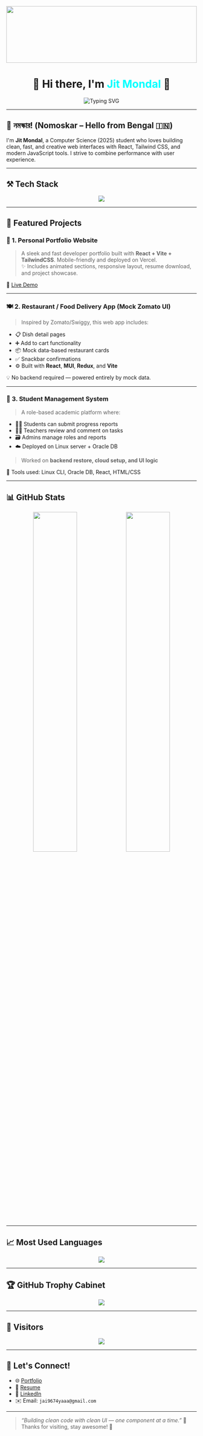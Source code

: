<!-- ✨ Starry animated background (optional visual) -->
<p align="center">
  <img src="https://i.giphy.com/media/l0HlSNOxJB956qwfK/giphy.webp" width="100%" height="150px"/>
</p>

<h1 align="center">🌟 Hi there, I'm <span style="color:#00FFFF;">Jit Mondal</span> 👋</h1>

<p align="center">
  <img src="https://readme-typing-svg.demolab.com?font=Fira+Code&size=22&duration=3000&pause=1000&center=true&vCenter=true&width=435&lines=Frontend+Developer;React+%2F+Vite+%2F+Tailwind+CSS+Lover;UI%2FUX+Enthusiast;Scalable+and+Clean+Code+Believer;Open+to+Collaborations!" alt="Typing SVG" />
</p>

---

## 🙏 নমস্কার! (Nomoskar – Hello from Bengal 🇮🇳)

I'm **Jit Mondal**, a Computer Science (2025) student who loves building clean, fast, and creative web interfaces with React, Tailwind CSS, and modern JavaScript tools. I strive to combine performance with user experience.

---

## ⚒️ Tech Stack

<p align="center">
  <img src="https://skillicons.dev/icons?i=html,css,js,ts,react,vite,tailwind,mui,nodejs,redux,github,vercel,netlify,figma" />
</p>

---

## 🚀 Featured Projects

### 📌 1. Personal Portfolio Website

> A sleek and fast developer portfolio built with **React + Vite + TailwindCSS**. Mobile-friendly and deployed on Vercel.  
> ✨ Includes animated sections, responsive layout, resume download, and project showcase.

🔗 [Live Demo](https://my-portfolio-7z99.vercel.app/)

---

### 🍽️ 2. Restaurant / Food Delivery App (Mock Zomato UI)

> Inspired by Zomato/Swiggy, this web app includes:
- 📋 Dish detail pages
- ➕ Add to cart functionality
- 📦 Mock data-based restaurant cards
- ✅ Snackbar confirmations
- ⚙️ Built with **React**, **MUI**, **Redux**, and **Vite**

💡 No backend required — powered entirely by mock data.

---

### 🧮 3. Student Management System

> A role-based academic platform where:
- 👨‍🎓 Students can submit progress reports
- 👨‍🏫 Teachers review and comment on tasks
- 🗃️ Admins manage roles and reports
- ☁️ Deployed on Linux server + Oracle DB  
> Worked on **backend restore, cloud setup, and UI logic**

🔧 Tools used: Linux CLI, Oracle DB, React, HTML/CSS

---

## 📊 GitHub Stats

<p align="center">
  <img src="https://github-readme-stats.vercel.app/api?username=Logan-Wolverine2309&show_icons=true&theme=tokyonight&hide_border=true" width="48%"/>
  <img src="https://github-readme-streak-stats.herokuapp.com?user=Logan-Wolverine2309&theme=tokyonight&hide_border=true" width="48%"/>
</p>

---

## 📈 Most Used Languages

<p align="center">
  <img src="https://github-readme-stats.vercel.app/api/top-langs/?username=Logan-Wolverine2309&layout=compact&theme=tokyonight&hide_border=true" />
</p>

---

## 🏆 GitHub Trophy Cabinet

<p align="center">
  <img src="https://github-profile-trophy.vercel.app/?username=Logan-Wolverine2309&theme=tokyonight&no-frame=true&margin-w=10" />
</p>

---

## 👀 Visitors

<p align="center">
  <img src="https://komarev.com/ghpvc/?username=Logan-Wolverine2309&label=Profile+Views&color=brightgreen&style=flat" />
</p>

---

## 🤝 Let's Connect!

- 🌐 [Portfolio](https://my-portfolio-7z99.vercel.app/)
- 🧾 [Resume](https://github.com/Logan-Wolverine2309/Logan-Wolverine2309/blob/main/Jit_CV.pdf) <!-- Replace with actual resume link -->
- 💼 [LinkedIn](https://www.linkedin.com/in/jit-mondal-b8a062373/)
- ✉️ Email: `jai9674yaaa@gmail.com`

---

> _“Building clean code with clean UI — one component at a time.”_ 🧠  
> Thanks for visiting, stay awesome! 💙
